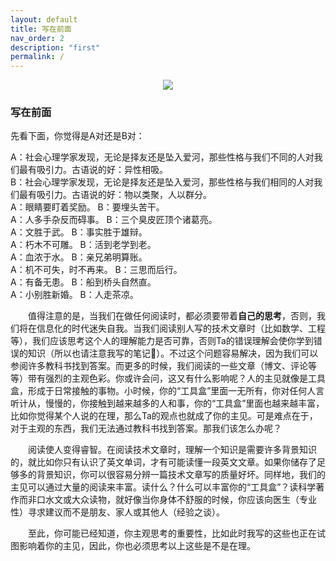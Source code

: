 ```yaml
---
layout: default
title: 写在前面
nav_order: 2
description: "first"
permalink: /
---
```


<div style="text-align:center"><img src="https://pic2.zhimg.com/80/v2-d996a5a8e5ae8d401a878ae596fe0a1d_720w.jpg" align=center/></div>  

### 写在前面  

先看下面，你觉得是A对还是B对：

A：社会心理学家发现，无论是择友还是坠入爱河，那些性格与我们不同的人对我们最有吸引力。古语说的好：异性相吸。  
B：社会心理学家发现，无论是择友还是坠入爱河，那些性格与我们相同的人对我们最有吸引力。古语说的好：物以类聚，人以群分。  
A：眼睛要盯着奖励。 B：要埋头苦干。  
A：人多手杂反而碍事。 B：三个臭皮匠顶个诸葛亮。  
A：文胜于武。 B：事实胜于雄辩。  
A：朽木不可雕。 B：活到老学到老。  
A：血浓于水。 B：亲兄弟明算账。  
A：机不可失，时不再来。 B：三思而后行。  
A：有备无患。 B：船到桥头自然直。  
A：小别胜新婚。 B：人走茶凉。 

&emsp;&emsp;值得注意的是，当我们在做任何阅读时，都必须要带着**自己的思考**，否则，我们将在信息化的时代迷失自我。当我们阅读别人写的技术文章时（比如数学、工程等），我们应该思考这个人的理解能力是否可靠，否则Ta的错误理解会使你学到错误的知识（所以也请注意我写的笔记🙂）。不过这个问题容易解决，因为我们可以参阅许多教科书找到答案。而更多的时候，我们阅读的一些文章（博文、评论等等）带有强烈的主观色彩。你或许会问，这又有什么影响呢？人的主见就像是工具盒，形成于日常接触的事物。小时候，你的“工具盒”里面一无所有，你对任何人言听计从，慢慢的，你接触到越来越多的人和事，你的“工具盒”里面也越来越丰富，比如你觉得某个人说的在理，那么Ta的观点也就成了你的主见。可是难点在于，对于主观的东西，我们无法通过教科书找到答案。那我们该怎么办呢？  
  
&emsp;&emsp;阅读使人变得睿智。在阅读技术文章时，理解一个知识是需要许多背景知识的，就比如你只有认识了英文单词，才有可能读懂一段英文文章。如果你储存了足够多的背景知识，你可以很容易分辨一篇技术文章写的质量好坏。同样地，我们的主见可以通过大量的阅读来丰富。读什么？什么可以丰富你的“工具盒”？读科学著作而非口水文或大众读物，就好像当你身体不舒服的时候，你应该向医生（专业性）寻求建议而不是朋友、家人或其他人（经验之谈）。  

&emsp;&emsp;至此，你可能已经知道，你主观思考的重要性，比如此时我写的这些也正在试图影响着你的主见，因此，你也必须思考以上这些是不是在理。 
